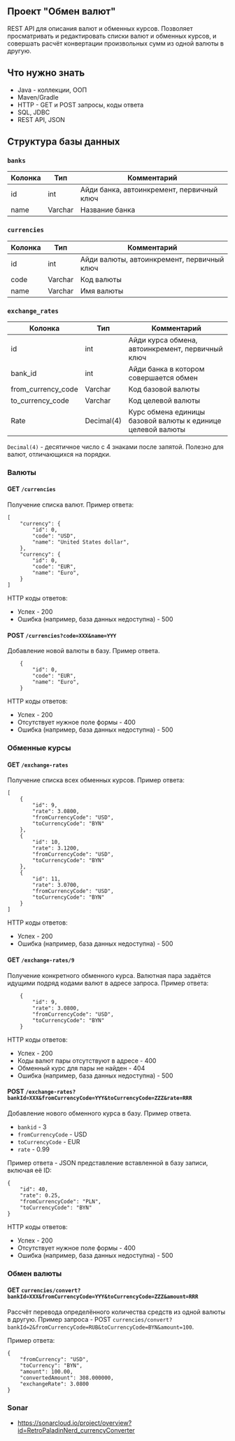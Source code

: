 ## Проект "Обмен валют"

REST API для описания валют и обменных курсов. Позволяет просматривать и редактировать списки валют и обменных курсов, и совершать расчёт конвертации произвольных сумм из одной валюты в другую.

## Что нужно знать

- Java - коллекции, ООП
- Maven/Gradle
- HTTP - GET и POST запросы, коды ответа
- SQL, JDBC
- REST API, JSON

## Структура базы данных

### `banks`

| Колонка | Тип | Комментарий |
| --- | --- | --- |
| id | int | Айди банка, автоинкремент, первичный ключ |
| name | Varchar | Название банка |

### `сurrencies`

| Колонка | Тип | Комментарий |
| --- | --- | --- |
| id | int | Айди валюты, автоинкремент, первичный ключ |
| code | Varchar | Код валюты |
| name | Varchar | Имя валюты |

### `exchange_rates`

| Колонка | Тип | Комментарий |
| --- | --- | --- |
| id | int | Айди курса обмена, автоинкремент, первичный ключ |
| bank_id | int | Айди банка в котором совершается обмен |
| from_currency_code | Varchar | Код базовой валюты |
| to_currency_code | Varchar | Код целевой валюты |
| Rate | Decimal(4) | Курс обмена единицы базовой валюты к единице целевой валюты |

`Decimal(4)` - десятичное число с 4 знаками после запятой. Полезно для валют, отличающихся на порядки.

### Валюты

#### GET `/currencies`

Получение списка валют. Пример ответа:
```
[
    "currency": {
        "id": 0,
        "code": "USD",
        "name": "United States dollar",
    },   
    "currency": {
        "id": 0,
        "code": "EUR",
        "name": "Euro",
    }
]
```

HTTP коды ответов:
- Успех - 200
- Ошибка (например, база данных недоступна) - 500

#### POST `/currencies?code=XXX&name=YYY`

Добавление новой валюты в базу. Пример ответа.
```
    {
        "id": 0,
        "code": "EUR",
        "name": "Euro",
    }
```

HTTP коды ответов:
- Успех - 200
- Отсутствует нужное поле формы - 400
- Ошибка (например, база данных недоступна) - 500

### Обменные курсы

#### GET `/exchange-rates`

Получение списка всех обменных курсов. Пример ответа:
```
[
    {
        "id": 9,
        "rate": 3.0800,
        "fromCurrencyCode": "USD",
        "toCurrencyCode": "BYN"
    },
    {
        "id": 10,
        "rate": 3.1200,
        "fromCurrencyCode": "USD",
        "toCurrencyCode": "BYN"
    },
    {
        "id": 11,
        "rate": 3.0700,
        "fromCurrencyCode": "USD",
        "toCurrencyCode": "BYN"
    }
]
```

HTTP коды ответов:
- Успех - 200
- Ошибка (например, база данных недоступна) - 500

#### GET `/exchange-rates/9`

Получение конкретного обменного курса. Валютная пара задаётся идущими подряд кодами валют в адресе запроса. Пример ответа:
```
    {
        "id": 9,
        "rate": 3.0800,
        "fromCurrencyCode": "USD",
        "toCurrencyCode": "BYN"
    }

```

HTTP коды ответов:
- Успех - 200
- Коды валют пары отсутствуют в адресе - 400
- Обменный курс для пары не найден - 404
- Ошибка (например, база данных недоступна) - 500

#### POST `/exchange-rates?bankId=XXX&fromCurrencyCode=YYY&toCurrencyCode=ZZZ&rate=RRR`

Добавление нового обменного курса в базу. Пример ответа.

- `bankid` - 3
- `fromCurrencyCode` - USD
- `toCurrencyCode` - EUR
- `rate` - 0.99

Пример ответа - JSON представление вставленной в базу записи, включая её ID:
```
{
    "id": 40,
    "rate": 0.25,
    "fromCurrencyCode": "PLN",
    "toCurrencyCode": "BYN"
}
```

HTTP коды ответов:
- Успех - 200
- Отсутствует нужное поле формы - 400
- Ошибка (например, база данных недоступна) - 500

### Обмен валюты

#### GET `currencies/convert?bankId=XXX&fromCurrencyCode=YYY&toCurrencyCode=ZZZ&amount=RRR`

Рассчёт перевода определённого количества средств из одной валюты в другую. Пример запроса - POST `currencies/convert?bankId=2&fromCurrencyCode=RUB&toCurrencyCode=BYN&amount=100`.

Пример ответа:
```
{
    "fromCurrency": "USD",
    "toCurrency": "BYN",
    "amount": 100.00,
    "convertedAmount": 308.000000,
    "exchangeRate": 3.0800
}
```

### Sonar

* https://sonarcloud.io/project/overview?id=RetroPaladinNerd_currencyConverter
